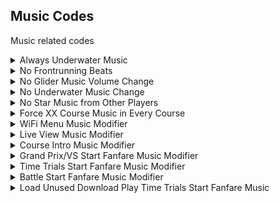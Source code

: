 ## Music Codes

Music related codes

<details>
<summary>Always Underwater Music</summary>

Music will sound like if you're underwater, works in every course

```armv7
003C6C80 EA000000
003C6DC0 3F800000
```
</details>

<details>
<summary>No Frontrunning Beats</summary>

No Frontrunning beats in first place

```armv7
003C7E0C E3A01000
```
</details>

<details>
<summary>No Glider Music Volume Change</summary>

Music will not be lowered when gliding

```armv7
003C7EDC E12FFF1E
```
</details>

<details>
<summary>No Underwater Music Change</summary>

Normal music underwater

```armv7
003C8018 E12FFF1E
```
</details>

<details>
<summary>No Star Music from Other Players</summary>

Other player's star musics don't play

```armv7
003CF7CC 00000000
```
</details>

<details>
<summary>Force XX Course Music in Every Course</summary>

Forces specific course music in every track
XX: Course IDs: https://tcrf.net/Notes:Mario_Kart_7#Course

```armv7
003D367C E3A010XX
```
</details>


<details>
<summary>WiFi Menu Music Modifier</summary>

Changes WiFi Menu music.

XX: BCSAR Index ID
Music IDs can be found here: https://tcrf.net/Notes:Mario_Kart_7
Can also play sound effects and sequenced music

```armv7
003D14F0 010000XX
```
</details>

<details>
<summary>Live View Music Modifier</summary>

Changes Live View music

XX: BCSAR Index ID
Music IDs can be found here: https://tcrf.net/Notes:Mario_Kart_7
Can also play sound effects and sequenced music

```armv7
003D36F0 010000XX
```
</details>

<details>
<summary>Course Intro Music Modifier</summary>

Changes Course Intro music

XX: BCSAR Index ID
Music IDs can be found here: https://tcrf.net/Notes:Mario_Kart_7
Can also play sound effects and sequenced music

```armv7
003D3700 010000XX
```
</details>

<details>
<summary>Grand Prix/VS Start Fanfare Music Modifier</summary>

Changes Grand Prix/VS Start Fanfare music

XX: BCSAR Index ID
Music IDs can be found here: https://tcrf.net/Notes:Mario_Kart_7
Can also play sound effects and sequenced music

```armv7
003D36F4 010000XX
```
</details>

<details>
<summary>Time Trials Start Fanfare Music Modifier</summary>

Changes Time Trials Start Fanfare music

XX: BCSAR Index ID
Music IDs can be found here: https://tcrf.net/Notes:Mario_Kart_7
Can also play sound effects and sequenced music

```armv7
003D36F8 010000XX
```
</details>

<details>
<summary>Battle Start Fanfare Music Modifier</summary>

Changes Battle Start Fanfare music

XX: BCSAR Index ID
Music IDs can be found here: https://tcrf.net/Notes:Mario_Kart_7
Can also play sound effects and sequenced music

```armv7
003D36FC 010000XX
```
</details>

<details>
<summary>Load Unused Download Play Time Trials Start Fanfare Music</summary>

Changes Battle Start Fanfare music

Replaces Time Trials fanfare music with unused one from Download Play

```armv7
003D36F8 01000306
```
</details>